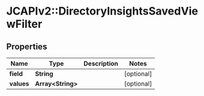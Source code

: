 # JCAPIv2::DirectoryInsightsSavedViewFilter

## Properties
Name | Type | Description | Notes
------------ | ------------- | ------------- | -------------
**field** | **String** |  | [optional] 
**values** | **Array&lt;String&gt;** |  | [optional] 


